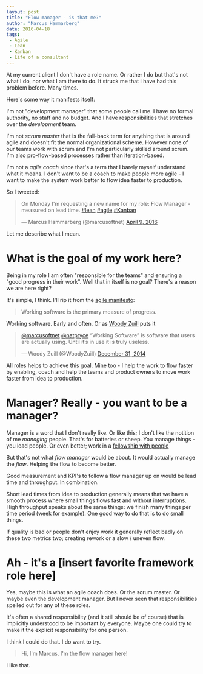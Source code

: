 ```yaml
---
layout: post
title: "Flow manager - is that me?"
author: "Marcus Hammarberg"
date: 2016-04-18
tags:
 - Agile
 - Lean
 - Kanban
 - Life of a consultant
---
```


At my current client I don't have a role name. Or rather I do but that's not what I do, nor what I am there to do. It struck me that I have had this problem before. Many times. 

Here's some way it manifests itself:

I'm not "development manager" that some people call me. I have no formal authority, no staff and no budget. And I have responsibilities that stretches over the *development* team.

I'm not *scrum master* that is the fall-back term for anything that is around agile and doesn't fit the normal organizational scheme. However none of our teams work with scrum and I'm not particularly skilled around scrum. I'm also pro-flow-based processes rather than iteration-based.

I'm not a *agile coach* since that's a term that I barely myself understand what it means. I don't want to be a coach to make people more agile - I want to make the system work better to flow idea faster to production. 

So I tweeted: 

<blockquote class="twitter-tweet" data-partner="tweetdeck"><p lang="en" dir="ltr">On Monday I&#39;m requesting a new name for my role: Flow Manager - measured on lead time. <a href="https://twitter.com/hashtag/lean?src=hash">#lean</a> <a href="https://twitter.com/hashtag/agile?src=hash">#agile</a> <a href="https://twitter.com/hashtag/Kanban?src=hash">#Kanban</a></p>&mdash; Marcus Hammarberg (@marcusoftnet) <a href="https://twitter.com/marcusoftnet/status/718781268113170432">April 9, 2016</a></blockquote>
<script async src="//platform.twitter.com/widgets.js" charset="utf-8"></script>

Let me describe what I mean.

<a name='more'></a>

# What is the goal of my work here?
Being in my role I am often "responsible for the teams" and ensuring a "good progress in their work". Well that in itself is no goal? There's a reason we are here right? 

It's simple, I think. I'll rip it from the [agile manifesto](http://agilemanifesto.org/):

<blockquote>Working software is the primary measure of progress.</blockquote>

Working software. Early and often. Or as [Woody Zuill](https://twitter.com/WoodyZuill) puts it

<blockquote class="twitter-tweet" data-lang="en"><p lang="en" dir="ltr"><a href="https://twitter.com/marcusoftnet">@marcusoftnet</a> <a href="https://twitter.com/natpryce">@natpryce</a> “Working Software” is software that users are actually using. Until it’s in use it is truly useless.</p>&mdash; Woody Zuill (@WoodyZuill) <a href="https://twitter.com/WoodyZuill/status/550094128386547712">December 31, 2014</a></blockquote>
<script async src="//platform.twitter.com/widgets.js" charset="utf-8"></script>

All roles helps to achieve this goal. Mine too - I help the work to flow faster by enabling, coach and help the teams and product owners to move work faster from idea to production.

# Manager? Really - you want to be a manager? 
Manager is a word that I don't really like. Or like this; I don't like the notition of me *managing* people. That's for batteries or sheep. You manage things - you lead people. Or even better; work in a [fellowship with people](https://flowchainsensei.wordpress.com/2012/07/30/leadership-or-fellowship/)

But that's not what *flow manager* would be about. It would actually manage the *flow*. Helping the flow to become better. 

Good measurement and KPI's to follow a flow manager up on would be lead time and throughput. In combination. 

Short lead times from idea to production generally means that we have a smooth process where small things flows fast and without interruptions. High throughput speaks about the same things: we finish many things per time period (week for example). One good way to do that is to do small things. 

If quality is bad or people don't enjoy work it generally reflect badly on these two metrics two; creating rework or a slow / uneven flow. 

# Ah - it's a [insert favorite framework role here]
Yes, maybe this is what an agile coach does. Or the scrum master. Or maybe even the development manager. But I never seen that responsibilities spelled out for any of these roles. 

It's often a shared responsibility (and it still should be of course) that is implicitly understood to be important by everyone. Maybe one could try to make it the explicit responsibility for one person. 

I think I could do that. I do want to try. 

<blockquote>Hi, I'm Marcus. I'm the flow manager here!</blockquote>

I like that. 